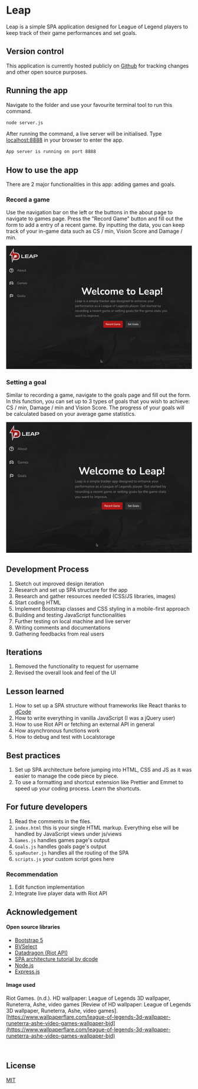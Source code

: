 # Leap

Leap is a simple SPA application designed for League of Legend players to keep track of their game performances and set goals.

## Version control

This application is currently hosted publicly on [Github](https://github.com/hellolinz/zlin0379-tracker) for tracking changes and other open source purposes.

## Running the app

Navigate to the folder and use your favourite terminal tool to run this command.

```bash
node server.js
```

After running the command, a live server will be initialised. Type [localhost:8888](http://localhost:8888) in your browser to enter the app.

```bash
App server is running on port 8888
```

## How to use the app

There are 2 major functionalities in this app: adding games and goals.

### Record a game

Use the navigation bar on the left or the buttons in the about page to navigate to games page. Press the "Record Game" button and fill out the form to add a entry of a recent game. By inputting the data, you can keep track of your in-game data such as CS / min, Vision Score and Damage / min.

![alt text](public/img/add-games.gif)

### Setting a goal

Similar to recording a game, navigate to the goals page and fill out the form. In this function, you can set up to 3 types of goals that you wish to achieve: CS / min, Damage / min and Vision Score. The progress of your goals will be calculated based on your average game statistics.

![alt text](public/img/add-goals.gif)

## Development Process

1. Sketch out improved design iteration
2. Research and set up SPA structure for the app
3. Research and gather resources needed (CSS/JS libraries, images)
4. Start coding HTML
5. Implement Bootstrap classes and CSS styling in a mobile-first approach
6. Building and testing JavaScript functionalities
7. Further testing on local machine and live server
8. Writing comments and documentations
9. Gathering feedbacks from real users

## Iterations

1. Removed the functionality to request for username
2. Revised the overall look and feel of the UI

## Lesson learned

1. How to set up a SPA structure without frameworks like React thanks to [dCode](https://dcode.domenade.com/tutorials/build-a-single-page-app-with-javascript-no-frameworks)
2. How to write everything in vanilla JavaScript (I was a jQuery user)
3. How to use Riot API or fetching an external API in general
4. How asynchronous functions work
5. How to debug and test with Localstorage

## Best practices

1. Set up SPA architecture before jumping into HTML, CSS and JS as it was easier to manage the code piece by piece.
2. To use a formatting and shortcut extension like Prettier and Emmet to speed up your coding process. Learn the shortcuts.

## For future developers

1. Read the comments in the files.
2. `index.html` this is your single HTML markup. Everything else will be handled by JavaScript views under js/views
3. `Games.js` handles games page's output
4. `Goals.js` handles goals page's output
5. `spaRouter.js` handles all the routing of the SPA
6. `scripts.js` your custom script goes here

### Recommendation

1. Edit function implementation
2. Integrate live player data with Riot API

## Acknowledgement

#### Open source libraries

- [Bootstrap 5](https://getbootstrap.com/)
- [BVSelect](https://github.com/BMSVieira/BVSelect-VanillaJS)
- [Datadragon (Riot API)](https://developer.riotgames.com/docs/lol)
- [SPA architecture tutorial by dcode](https://dcode.domenade.com/tutorials/build-a-single-page-app-with-javascript-no-frameworks)
- [Node.js](https://nodejs.org/en)
- [Express.js](https://expressjs.com/)

#### Image used

Riot Games. (n.d.). HD wallpaper: League of Legends 3D wallpaper, Runeterra, Ashe, video games [Review of HD wallpaper: League of Legends 3D wallpaper, Runeterra, Ashe, video games]. [https://www.wallpaperflare.com/league-of-legends-3d-wallpaper-runeterra-ashe-video-games-wallpaper-bjd](https://www.wallpaperflare.com/league-of-legends-3d-wallpaper-runeterra-ashe-video-games-wallpaper-bjd)

‌

## License

[MIT](https://choosealicense.com/licenses/mit/)
